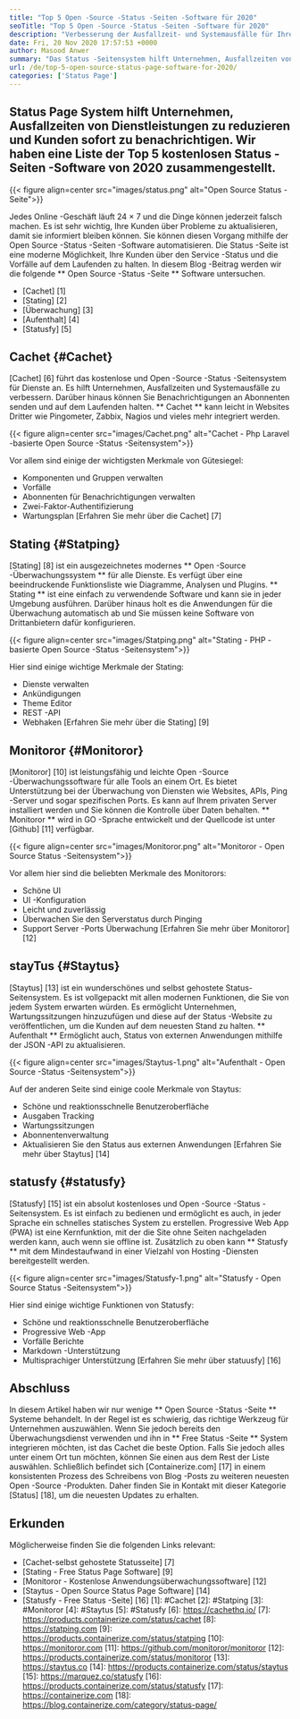 ```yaml
---
title: "Top 5 Open -Source -Status -Seiten -Software für 2020" 
seoTitle: "Top 5 Open -Source -Status -Seiten -Software für 2020" 
description: "Verbesserung der Ausfallzeit- und Systemausfälle für Ihre Dienste mithilfe kostenloser und Open -Source -Status -Seitensysteme. Senden Sie Benachrichtigungen, um Kunden zu aktualisieren." 
date: Fri, 20 Nov 2020 17:57:53 +0000
author: Masood Anwer
summary: "Das Status -Seitensystem hilft Unternehmen, Ausfallzeiten von Dienstleistungen zu reduzieren und Kunden sofort zu benachrichtigen. Wir haben eine Liste der Top 5 kostenlosen Status -Seiten -Software von 2020 zusammengestellt." 
url: /de/top-5-open-source-status-page-software-for-2020/
categories: ['Status Page']
---
```


## Status Page System hilft Unternehmen, Ausfallzeiten von Dienstleistungen zu reduzieren und Kunden sofort zu benachrichtigen. Wir haben eine Liste der Top 5 kostenlosen Status -Seiten -Software von 2020 zusammengestellt.

{{< figure align=center src="images/status.png" alt="Open Source Status -Seite">}}

Jedes Online -Geschäft läuft 24 × 7 und die Dinge können jederzeit falsch machen. Es ist sehr wichtig, Ihre Kunden über Probleme zu aktualisieren, damit sie informiert bleiben können. Sie können diesen Vorgang mithilfe der Open Source -Status -Seiten -Software automatisieren. Die Status -Seite ist eine moderne Möglichkeit, Ihre Kunden über den Service -Status und die Vorfälle auf dem Laufenden zu halten. In diesem Blog -Beitrag werden wir die folgende ** Open Source -Status -Seite ** Software untersuchen.
  * [Cachet] [1]
  * [Stating] [2]
  * [Überwachung] [3]
  * [Aufenthalt] [4]
  * [Statusfy] [5]

## Cachet {#Cachet}
[Cachet] [6] führt das kostenlose und Open -Source -Status -Seitensystem für Dienste an. Es hilft Unternehmen, Ausfallzeiten und Systemausfälle zu verbessern. Darüber hinaus können Sie Benachrichtigungen an Abonnenten senden und auf dem Laufenden halten. ** Cachet ** kann leicht in Websites Dritter wie Pingometer, Zabbix, Nagios und vieles mehr integriert werden.

{{< figure align=center src="images/Cachet.png" alt="Cachet - Php Laravel -basierte Open Source -Status -Seitensystem">}}

Vor allem sind einige der wichtigsten Merkmale von Gütesiegel:
  * Komponenten und Gruppen verwalten
  * Vorfälle
  * Abonnenten für Benachrichtigungen verwalten
  * Zwei-Faktor-Authentifizierung
  * Wartungsplan
[Erfahren Sie mehr über die Cachet] [7]

## Stating {#Statping}
[Stating] [8] ist ein ausgezeichnetes modernes ** Open -Source -Überwachungssystem ** für alle Dienste. Es verfügt über eine beeindruckende Funktionsliste wie Diagramme, Analysen und Plugins. ** Stating ** ist eine einfach zu verwendende Software und kann sie in jeder Umgebung ausführen. Darüber hinaus holt es die Anwendungen für die Überwachung automatisch ab und Sie müssen keine Software von Drittanbietern dafür konfigurieren.

{{< figure align=center src="images/Statping.png" alt="Stating - PHP -basierte Open Source -Status -Seitensystem">}}

Hier sind einige wichtige Merkmale der Stating:
  * Dienste verwalten
  * Ankündigungen
  * Theme Editor
  * REST -API
  * Webhaken
[Erfahren Sie mehr über die Stating] [9]

## Monitoror {#Monitoror}
[Monitoror] [10] ist leistungsfähig und leichte Open -Source -Überwachungssoftware für alle Tools an einem Ort. Es bietet Unterstützung bei der Überwachung von Diensten wie Websites, APIs, Ping -Server und sogar spezifischen Ports. Es kann auf Ihrem privaten Server installiert werden und Sie können die Kontrolle über Daten behalten. ** Monitoror ** wird in GO -Sprache entwickelt und der Quellcode ist unter [Github] [11] verfügbar.

{{< figure align=center src="images/Monitoror.png" alt="Monitoror - Open Source Status -Seitensystem">}}

Vor allem hier sind die beliebten Merkmale des Monitorors:
  * Schöne UI
  * UI -Konfiguration
  * Leicht und zuverlässig
  * Überwachen Sie den Serverstatus durch Pinging
  * Support Server -Ports Überwachung
[Erfahren Sie mehr über Monitoror] [12]

## stayTus {#Staytus}
[Staytus] [13] ist ein wunderschönes und selbst gehostete Status-Seitensystem. Es ist vollgepackt mit allen modernen Funktionen, die Sie von jedem System erwarten würden. Es ermöglicht Unternehmen, Wartungssitzungen hinzuzufügen und diese auf der Status -Website zu veröffentlichen, um die Kunden auf dem neuesten Stand zu halten. ** Aufenthalt ** Ermöglicht auch, Status von externen Anwendungen mithilfe der JSON -API zu aktualisieren.

{{< figure align=center src="images/Staytus-1.png" alt="Aufenthalt - Open Source -Status -Seitensystem">}}

Auf der anderen Seite sind einige coole Merkmale von Staytus:
  * Schöne und reaktionsschnelle Benutzeroberfläche
  * Ausgaben Tracking
  * Wartungssitzungen
  * Abonnentenverwaltung
  * Aktualisieren Sie den Status aus externen Anwendungen
[Erfahren Sie mehr über Staytus] [14]

## statusfy {#statusfy}
[Statusfy] [15] ist ein absolut kostenloses und Open -Source -Status -Seitensystem. Es ist einfach zu bedienen und ermöglicht es auch, in jeder Sprache ein schnelles statisches System zu erstellen. Progressive Web App (PWA) ist eine Kernfunktion, mit der die Site ohne Seiten nachgeladen werden kann, auch wenn sie offline ist. Zusätzlich zu oben kann ** Statusfy ** mit dem Mindestaufwand in einer Vielzahl von Hosting -Diensten bereitgestellt werden.

{{< figure align=center src="images/Statusfy-1.png" alt="Statusfy - Open Source Status -Seitensystem">}}

Hier sind einige wichtige Funktionen von Statusfy:
  * Schöne und reaktionsschnelle Benutzeroberfläche
  * Progressive Web -App
  * Vorfälle Berichte
  * Markdown -Unterstützung
  * Multisprachiger Unterstützung
[Erfahren Sie mehr über statuusfy] [16]

## Abschluss
In diesem Artikel haben wir nur wenige ** Open Source -Status -Seite ** Systeme behandelt. In der Regel ist es schwierig, das richtige Werkzeug für Unternehmen auszuwählen. Wenn Sie jedoch bereits den Überwachungsdienst verwenden und ihn in ** Free Status -Seite ** System integrieren möchten, ist das Cachet die beste Option. Falls Sie jedoch alles unter einem Ort tun möchten, können Sie einen aus dem Rest der Liste auswählen.
Schließlich befindet sich [Containerize.com] [17] in einem konsistenten Prozess des Schreibens von Blog -Posts zu weiteren neuesten Open -Source -Produkten. Daher finden Sie in Kontakt mit dieser Kategorie [Status] [18], um die neuesten Updates zu erhalten.

## Erkunden
Möglicherweise finden Sie die folgenden Links relevant:
  * [Cachet-selbst gehostete Statusseite] [7]
  * [Stating - Free Status Page Software] [9]
  * [Monitoror - Kostenlose Anwendungsüberwachungssoftware] [12]
  * [Staytus - Open Source Status Page Software] [14]
  * [Statusfy - Free Status -Seite] [16]
[1]: #Cachet
[2]: #Statping
[3]: #Monitoror
[4]: #Staytus
[5]: #Statusfy
[6]: https://cachethq.io/
[7]: https://products.containerize.com/status/cachet
[8]: https://statping.com
[9]: https://products.containerize.com/status/statping
[10]: https://monitoror.com
[11]: https://github.com/monitoror/monitoror
[12]: https://products.containerize.com/status/monitoror
[13]: https://staytus.co
[14]: https://products.containerize.com/status/staytus
[15]: https://marquez.co/statusfy
[16]: https://products.containerize.com/status/statusfy
[17]: https://containerize.com
[18]: https://blog.containerize.com/category/status-page/
